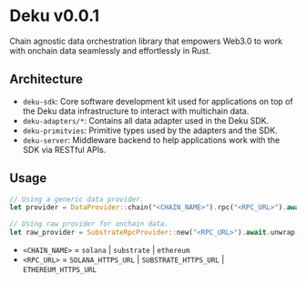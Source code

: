 # Deku v0.0.1

Chain agnostic data orchestration library that empowers Web3.0 to work with onchain data seamlessly and effortlessly in Rust.

## Architecture

- `deku-sdk`: Core software development kit used for applications on top of the Deku data infrastructure to interact with multichain data.
- `deku-adapters/*`: Contains all data adapter used in the Deku SDK.
- `deku-primitvies`: Primitive types used by the adapters and the SDK.
- `deku-server`: Middleware backend to help applications work with the SDK via RESTful APIs.

## Usage

```rs
// Using a generic data provider.
let provider = DataProvider::chain("<CHAIN_NAME>").rpc("<RPC_URL>").await.unwrap();

// Using raw provider for onchain data.
let raw_provider = SubstrateRpcProvider::new("<RPC_URL>").await.unwrap();
```

- `<CHAIN_NAME>` = `solana` | `substrate` | `ethereum`
- `<RPC_URL>` = `SOLANA_HTTPS_URL` | `SUBSTRATE_HTTPS_URL` | `ETHEREUM_HTTPS_URL`
